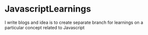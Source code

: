 # JavascriptLearnings
I write blogs and idea is to create separate branch for learnings on a particular concept related to Javascript
